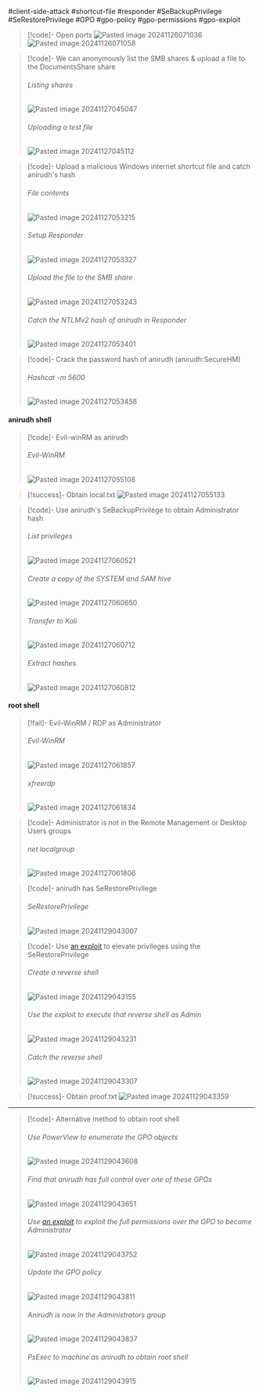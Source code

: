 #client-side-attack #shortcut-file #responder #SeBackupPrivilege #SeRestorePrivilege #GPO #gpo-policy #gpo-permissions #gpo-exploit

>[!code]- Open ports
>![Pasted image 20241126071036](Images/Pasted%20image%2020241126071036.png)
>![Pasted image 20241126071058](Images/Pasted%20image%2020241126071058.png)

>[!code]- We can anonymously list the SMB shares & upload a file to the DocumentsShare share
>###### Listing shares
>![Pasted image 20241127045047](Images/Pasted%20image%2020241127045047.png)
>###### Uploading a test file
>![Pasted image 20241127045112](Images/Pasted%20image%2020241127045112.png)

>[!code]- Upload a malicious Windows internet shortcut file and catch anirudh's hash
>###### File contents
>![Pasted image 20241127053215](Images/Pasted%20image%2020241127053215.png)
>###### Setup Responder
>![Pasted image 20241127053327](Images/Pasted%20image%2020241127053327.png)
>###### Upload the file to the SMB share
>![Pasted image 20241127053243](Images/Pasted%20image%2020241127053243.png)
>###### Catch the NTLMv2 hash of anirudh in Responder
>![Pasted image 20241127053401](Images/Pasted%20image%2020241127053401.png)

>[!code]- Crack the password hash of anirudh (anirudh:SecureHM)
>###### Hashcat -m 5600
>![Pasted image 20241127053458](Images/Pasted%20image%2020241127053458.png)
#### anirudh shell

>[!code]- Evil-winRM as anirudh
>###### Evil-WinRM
>![Pasted image 20241127055108](Images/Pasted%20image%2020241127055108.png)

>[!success]- Obtain local.txt
>![Pasted image 20241127055133](Images/Pasted%20image%2020241127055133.png)

>[!code]- Use anirudh's SeBackupPrivilege to obtain Administrator hash
>###### List privileges
>![Pasted image 20241127060521](Images/Pasted%20image%2020241127060521.png)
>###### Create a copy of the SYSTEM and SAM hive
>![Pasted image 20241127060650](Images/Pasted%20image%2020241127060650.png)
>###### Transfer to Kali
>![Pasted image 20241127060712](Images/Pasted%20image%2020241127060712.png)
>###### Extract hashes
>![Pasted image 20241127060812](Images/Pasted%20image%2020241127060812.png)
#### root shell

>[!fail]- Evil-WinRM / RDP as Administrator
>###### Evil-WinRM
>![Pasted image 20241127061857](Images/Pasted%20image%2020241127061857.png)
>###### xfreerdp
>![Pasted image 20241127061834](Images/Pasted%20image%2020241127061834.png)

>[!code]- Administrator is not in the Remote Management or Desktop Users groups
>###### net localgroup
>![Pasted image 20241127061806](Images/Pasted%20image%2020241127061806.png)

>[!code]- anirudh has SeRestorePrivilege
>###### SeRestorePrivilege
>![Pasted image 20241129043007](Images/Pasted%20image%2020241129043007.png)

>[!code]- Use [an exploit](https://github.com/dxnboy/redteam/tree/master) to elevate privileges using the SeRestorePrivilege
>###### Create a reverse shell
>![Pasted image 20241129043155](Images/Pasted%20image%2020241129043155.png)
>###### Use the exploit to execute that reverse shell as Admin
>![Pasted image 20241129043231](Images/Pasted%20image%2020241129043231.png)
>###### Catch the reverse shell
>![Pasted image 20241129043307](Images/Pasted%20image%2020241129043307.png)

>[!success]- Obtain proof.txt
>![Pasted image 20241129043359](Images/Pasted%20image%2020241129043359.png)

___

>[!code]- Alternative method to obtain root shell
> ###### Use PowerView to enumerate the GPO objects
> ![Pasted image 20241129043608](Images/Pasted%20image%2020241129043608.png)
> ###### Find that anirudh has full control over one of these GPOs
> ![Pasted image 20241129043651](Images/Pasted%20image%2020241129043651.png)
> ###### Use [an exploit](https://github.com/Flangvik/SharpCollection/raw/master/NetFramework_4.0_x64/SharpGPOAbuse.exe) to exploit the full permissions over the GPO to become Administrator
> ![Pasted image 20241129043752](Images/Pasted%20image%2020241129043752.png)
> ###### Update the GPO policy
> ![Pasted image 20241129043811](Images/Pasted%20image%2020241129043811.png)
> ###### Anirudh is now in the Administrators group
> ![Pasted image 20241129043837](Images/Pasted%20image%2020241129043837.png)
> ###### PsExec to machine as anirudh to obtain root shell
> ![Pasted image 20241129043915](Images/Pasted%20image%2020241129043915.png)
> 
